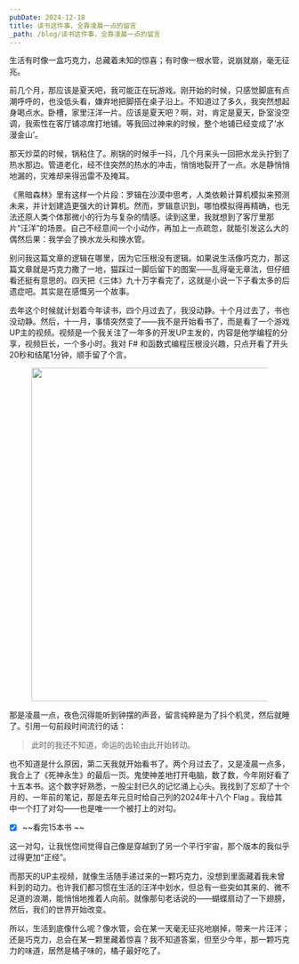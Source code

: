 ```yaml
---
pubDate: 2024-12-18
title: 读书这件事，全靠凌晨一点的留言
_path: /blog/读书这件事，全靠凌晨一点的留言
---
```

生活有时像一盒巧克力，总藏着未知的惊喜；有时像一根水管，说崩就崩，毫无征兆。

前几个月，那应该是夏天吧，我可能正在玩游戏。刚开始的时候，只感觉脚底有点潮呼呼的，也没低头看，嫌弃地把脚搭在桌子沿上。不知道过了多久，我突然想起身喝点水。卧槽，家里汪洋一片。应该是夏天吧？啊，对，肯定是夏天，卧室没空调，我索性在客厅铺凉席打地铺。等我回过神来的时候，整个地铺已经变成了‘水漫金山’。

那天炒菜的时候，锅粘住了。刷锅的时候手一抖，几个月来头一回把水龙头拧到了热水那边。管道老化，经不住突然的热水的冲击，悄悄地裂开了一点。水是静悄悄地漏的，灾难却来得迅雷不及掩耳。

《黑暗森林》里有这样一个片段：罗辑在沙漠中思考，人类依赖计算机模拟来预测未来，并计划建造更强大的计算机。然而，罗辑意识到，哪怕模拟得再精确，也无法还原人类个体那微小的行为与复杂的情感。读到这里，我就想到了客厅里那片“汪洋”的场景。自己不经意间一个小动作，再加上一点疏忽，就能引发这么大的偶然后果：我学会了换水龙头和换水管。

别问我这篇文章的逻辑在哪里，因为它压根没有逻辑。如果说生活像巧克力，那这篇文章就是巧克力撒了一地，猫踩过一脚后留下的图案——乱得毫无章法，但仔细看还挺有意思的。四天把《三体》九十万字看完了，这就是小说一下子看太多的后遗症吧。其实是在感慨另一个故事。

去年这个时候就计划着今年读书，四个月过去了，我没动静。十个月过去了，书也没动静。然后，十一月，事情突然变了——我不是开始看书了，而是看了一个游戏UP主的视频。视频是一个我关注了一年多的开发UP主发的，内容是他学编程的分享，视频巨长，一个多小时。我对 F# 和函数式编程压根没兴趣，只点开看了开头20秒和结尾1分钟，顺手留了个言。

<figure class="half"  align="center">
<img src = "https://img.beyondxin.top/202412181552013.png" width=600>
</figure>

那是凌晨一点，夜色沉得能听到钟摆的声音，留言纯粹是为了抖个机灵，然后就睡了。引用一句前段时间流行的话：

>此时的我还不知道，命运的齿轮由此开始转动。

也不知道是什么原因，第二天我就开始看书了。两个月过去了，又是凌晨一点多，我合上了《死神永生》的最后一页。鬼使神差地打开电脑，数了数，今年刚好看了十五本书。这个数字好熟悉，一股尘封已久的记忆涌上心头。我找到了忘却了十个月的、一年前的笔记，那是去年元旦时给自己列的2024年十八个 Flag 。我给其中一个打了对勾——也是唯一一个被打上的对勾。

- [x] ~~看完15本书 ~~

这一对勾，让我恍惚间觉得自己像是穿越到了另一个平行宇宙，那个版本的我似乎过得更加“正经”。

而那天的UP主视频，就像生活随手递过来的一颗巧克力，没想到里面藏着我未曾料到的动力。也许我们都习惯在生活的汪洋中划水，但总有一些突如其来的、微不足道的浪潮，能悄悄地推着人向前。就像那句老话说的——蝴蝶扇动了一下翅膀，然后，我们的世界开始改变。

所以，生活到底像什么呢？像水管，会在某一天毫无征兆地崩掉，带来一片汪洋；还是巧克力，总会在某一颗里藏着惊喜？我不知道答案，但至少今年，那一颗巧克力的味道，居然是橘子味的，橘子最好吃了。
